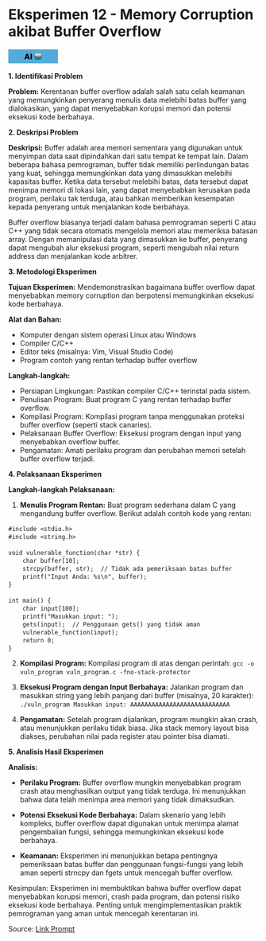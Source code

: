 # **Eksperimen 12 - Memory Corruption akibat Buffer Overflow**

![AI](../Assets/AIFlag.jpg)

**1. Identifikasi Problem**

**Problem:** Kerentanan buffer overflow adalah salah satu celah keamanan yang memungkinkan penyerang menulis data melebihi batas buffer yang dialokasikan, yang dapat menyebabkan korupsi memori dan potensi eksekusi kode berbahaya.

**2. Deskripsi Problem**

**Deskripsi:** Buffer adalah area memori sementara yang digunakan untuk menyimpan data saat dipindahkan dari satu tempat ke tempat lain. Dalam beberapa bahasa pemrograman, buffer tidak memiliki perlindungan batas yang kuat, sehingga memungkinkan data yang dimasukkan melebihi kapasitas buffer. Ketika data tersebut melebihi batas, data tersebut dapat menimpa memori di lokasi lain, yang dapat menyebabkan kerusakan pada program, perilaku tak terduga, atau bahkan memberikan kesempatan kepada penyerang untuk menjalankan kode berbahaya.

Buffer overflow biasanya terjadi dalam bahasa pemrograman seperti C atau C++ yang tidak secara otomatis mengelola memori atau memeriksa batasan array. Dengan memanipulasi data yang dimasukkan ke buffer, penyerang dapat mengubah alur eksekusi program, seperti mengubah nilai return address dan menjalankan kode arbitrer.

**3. Metodologi Eksperimen**

**Tujuan Eksperimen:** Mendemonstrasikan bagaimana buffer overflow dapat menyebabkan memory corruption dan berpotensi memungkinkan eksekusi kode berbahaya.

**Alat dan Bahan:**

- Komputer dengan sistem operasi Linux atau Windows
- Compiler C/C++
- Editor teks (misalnya: Vim, Visual Studio Code)
- Program contoh yang rentan terhadap buffer overflow

**Langkah-langkah:**

- Persiapan Lingkungan: Pastikan compiler C/C++ terinstal pada sistem.
- Penulisan Program: Buat program C yang rentan terhadap buffer overflow.
- Kompilasi Program: Kompilasi program tanpa menggunakan proteksi buffer overflow (seperti stack canaries).
- Pelaksanaan Buffer Overflow: Eksekusi program dengan input yang menyebabkan overflow buffer.
- Pengamatan: Amati perilaku program dan perubahan memori setelah buffer overflow terjadi.

**4. Pelaksanaan Eksperimen**

**Langkah-langkah Pelaksanaan:**

1. **Menulis Program Rentan:** Buat program sederhana dalam C yang mengandung buffer overflow. Berikut adalah contoh kode yang rentan:

```
#include <stdio.h>
#include <string.h>

void vulnerable_function(char *str) {
    char buffer[10];
    strcpy(buffer, str);  // Tidak ada pemeriksaan batas buffer
    printf("Input Anda: %s\n", buffer);
}

int main() {
    char input[100];
    printf("Masukkan input: ");
    gets(input);  // Penggunaan gets() yang tidak aman
    vulnerable_function(input);
    return 0;
}
```

2. **Kompilasi Program:** Kompilasi program di atas dengan perintah: `gcc -o vuln_program vuln_program.c -fno-stack-protector`

3. **Eksekusi Program dengan Input Berbahaya:** Jalankan program dan masukkan string yang lebih panjang dari buffer (misalnya, 20 karakter): `./vuln_program Masukkan input: AAAAAAAAAAAAAAAAAAAAAAAAAAAA`

4. **Pengamatan:** Setelah program dijalankan, program mungkin akan crash, atau menunjukkan perilaku tidak biasa. Jika stack memory layout bisa diakses, perubahan nilai pada register atau pointer bisa diamati.

**5. Analisis Hasil Eksperimen**

**Analisis:**

- **Perilaku Program:** Buffer overflow mungkin menyebabkan program crash atau menghasilkan output yang tidak terduga. Ini menunjukkan bahwa data telah menimpa area memori yang tidak dimaksudkan.

- **Potensi Eksekusi Kode Berbahaya:** Dalam skenario yang lebih kompleks, buffer overflow dapat digunakan untuk menimpa alamat pengembalian fungsi, sehingga memungkinkan eksekusi kode berbahaya.

- **Keamanan:** Eksperimen ini menunjukkan betapa pentingnya pemeriksaan batas buffer dan penggunaan fungsi-fungsi yang lebih aman seperti strncpy dan fgets untuk mencegah buffer overflow.

Kesimpulan: Eksperimen ini membuktikan bahwa buffer overflow dapat menyebabkan korupsi memori, crash pada program, dan potensi risiko eksekusi kode berbahaya. Penting untuk mengimplementasikan praktik pemrograman yang aman untuk mencegah kerentanan ini.

Source: [Link Prompt](https://chatgpt.com/share/250676b5-3e0c-4380-a9bb-16bf4f7b9c16)
